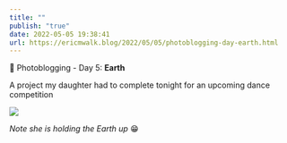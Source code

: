 ```yaml
---
title: ""
publish: "true"
date: 2022-05-05 19:38:41
url: https://ericmwalk.blog/2022/05/05/photoblogging-day-earth.html
---
```


📸 Photoblogging - Day 5: **Earth**

A project my daughter had to complete tonight for an upcoming dance competition

![](https://ericmwalk.blog/uploads/2022/2dc27b7f46.jpg)

*Note she is holding the Earth up* 😁